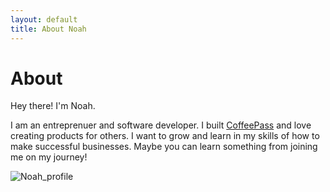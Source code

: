 ```yaml
---
layout: default
title: About Noah
---
```


<div class="post">
	<h1 class="pageTitle">About</h1>
	<div class="aboutContent">
		<p class="intro">Hey there! I'm Noah.</p>
		<p>
			I am an entreprenuer and software developer. I built <a href="https://coffeepass.io">CoffeePass</a> and love creating products for others. I want to grow and learn in my skills of how to make successful businesses. Maybe you can learn something from joining me on my journey!
		</p>
	</div>
	<img class="aboutImage" src="{{ '/assets/img/avatar.png' | prepend: site.baseurl }}" alt="Noah_profile">
</div>
